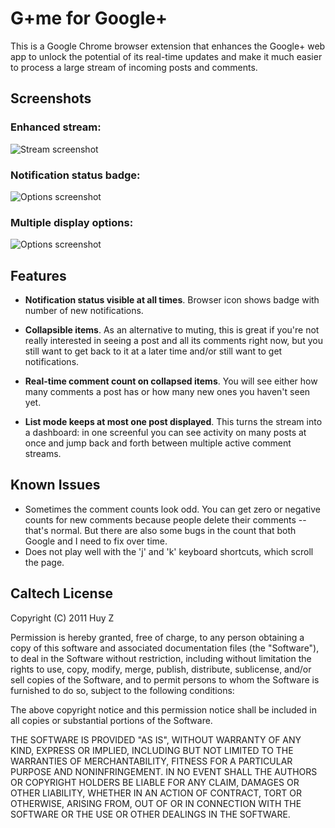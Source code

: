 G+me for Google+
================

This is a Google Chrome browser extension that enhances the Google+ web app
to unlock the potential of its real-time updates and make it much easier to
process a large stream of incoming posts and comments.

Screenshots
-----------

### Enhanced stream: ###

![Stream
screenshot](google-plus-me/raw/master/screenshots/screenshot-gpme-stream.png)

### Notification status badge: ###

![Options
screenshot](google-plus-me/raw/master/screenshots/screenshot-gpme-browser-icon.png)

### Multiple display options: ###

![Options
screenshot](google-plus-me/raw/master/screenshots/screenshot-gpme-options.png)

Features
--------
- **Notification status visible at all times**. Browser icon shows badge with number of new notifications.

- **Collapsible items**. As an alternative to muting, this is great if you're not really interested in seeing a post and all its comments right now, but you still want to get back to it at a later time and/or still want to get notifications.

- **Real-time comment count on collapsed items**. You will see either how many comments a post has or how many new ones you haven't seen yet.

- **List mode keeps at most one post displayed**. This turns the stream into a dashboard: in one screenful you can see activity on many posts at once and jump back and forth between multiple active comment streams.


Known Issues
------------
 *  Sometimes the comment counts look odd. You can get zero or negative counts
    for new comments because people delete their comments -- that's normal.
    But there are also some bugs in the count that both Google and I need to
    fix over time.
 *  Does not play well with the 'j' and 'k' keyboard shortcuts, which scroll
    the page.


Caltech License
---------------

Copyright (C) 2011 Huy Z

Permission is hereby granted, free of charge, to any person obtaining
a copy of this software and associated documentation files (the
"Software"), to deal in the Software without restriction, including
without limitation the rights to use, copy, modify, merge, publish,
distribute, sublicense, and/or sell copies of the Software, and to
permit persons to whom the Software is furnished to do so, subject to
the following conditions:

The above copyright notice and this permission notice shall be
included in all copies or substantial portions of the Software.

THE SOFTWARE IS PROVIDED "AS IS", WITHOUT WARRANTY OF ANY KIND,
EXPRESS OR IMPLIED, INCLUDING BUT NOT LIMITED TO THE WARRANTIES OF
MERCHANTABILITY, FITNESS FOR A PARTICULAR PURPOSE AND
NONINFRINGEMENT. IN NO EVENT SHALL THE AUTHORS OR COPYRIGHT HOLDERS BE
LIABLE FOR ANY CLAIM, DAMAGES OR OTHER LIABILITY, WHETHER IN AN ACTION
OF CONTRACT, TORT OR OTHERWISE, ARISING FROM, OUT OF OR IN CONNECTION
WITH THE SOFTWARE OR THE USE OR OTHER DEALINGS IN THE SOFTWARE.
